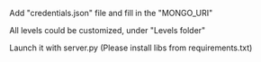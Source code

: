 Add "credentials.json" file and fill in the "MONGO_URI"

All levels could be customized, under "Levels folder"

Launch it with server.py (Please install libs from requirements.txt)

